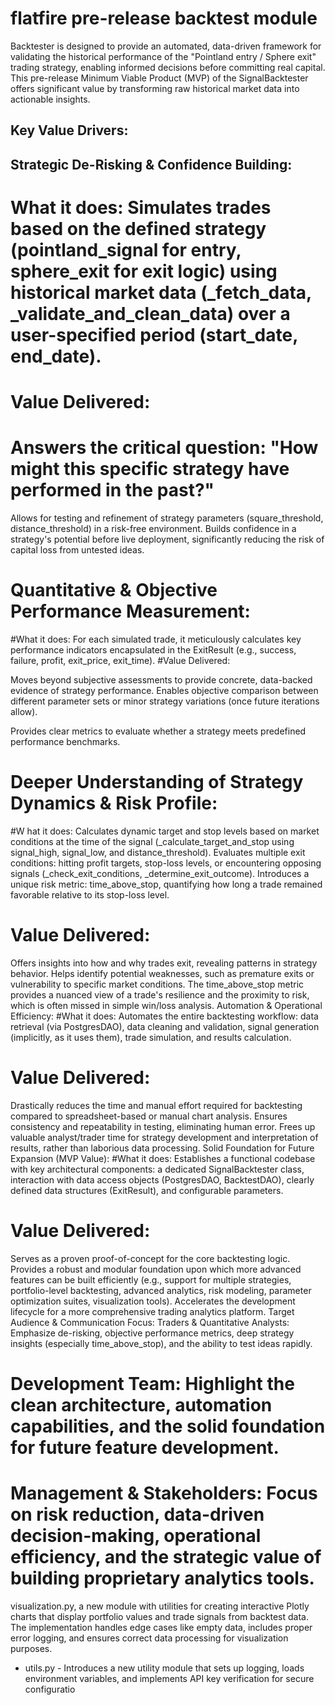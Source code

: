 # flatfire pre-release backtest module

Backtester is designed to provide an automated, data-driven framework for validating the historical performance of the "Pointland entry / Sphere exit" trading strategy, enabling informed decisions before committing real capital. This pre-release Minimum Viable Product (MVP) of the SignalBacktester offers significant value by transforming raw historical market data into actionable insights.

## Key Value Drivers:
## Strategic De-Risking & Confidence Building:
# What it does: Simulates trades based on the defined strategy (pointland_signal for entry, sphere_exit for exit logic) using historical market data (_fetch_data, _validate_and_clean_data) over a user-specified period (start_date, end_date).
# Value Delivered:
# Answers the critical question: "How might this specific strategy have performed in the past?"
Allows for testing and refinement of strategy parameters (square_threshold, distance_threshold) in a risk-free environment.
Builds confidence in a strategy's potential before live deployment, significantly reducing the risk of capital loss from untested ideas.
# Quantitative & Objective Performance Measurement:
#What it does: For each simulated trade, it meticulously calculates key performance indicators encapsulated in the ExitResult (e.g., success, failure, profit, exit_price, exit_time).
#Value Delivered:

Moves beyond subjective assessments to provide concrete, data-backed evidence of strategy performance.
Enables objective comparison between different parameter sets or minor strategy variations (once future iterations allow).


Provides clear metrics to evaluate whether a strategy meets predefined performance benchmarks.

# Deeper Understanding of Strategy Dynamics & Risk Profile:

#W hat it does:
Calculates dynamic target and stop levels based on market conditions at the time of the signal (_calculate_target_and_stop using signal_high, signal_low, and distance_threshold).
Evaluates multiple exit conditions: hitting profit targets, stop-loss levels, or encountering opposing signals (_check_exit_conditions, _determine_exit_outcome).
Introduces a unique risk metric: time_above_stop, quantifying how long a trade remained favorable relative to its stop-loss level.
# Value Delivered:
Offers insights into how and why trades exit, revealing patterns in strategy behavior.
Helps identify potential weaknesses, such as premature exits or vulnerability to specific market conditions.
The time_above_stop metric provides a nuanced view of a trade's resilience and the proximity to risk, which is often missed in simple win/loss analysis.
Automation & Operational Efficiency:
#What it does: Automates the entire backtesting workflow: data retrieval (via PostgresDAO), data cleaning and validation, signal generation (implicitly, as it uses them), trade simulation, and results calculation.

# Value Delivered:
Drastically reduces the time and manual effort required for backtesting compared to spreadsheet-based or manual chart analysis.
Ensures consistency and repeatability in testing, eliminating human error.
Frees up valuable analyst/trader time for strategy development and interpretation of results, rather than laborious data processing.
Solid Foundation for Future Expansion (MVP Value):
#What it does: Establishes a functional codebase with key architectural components: a dedicated SignalBacktester class, interaction with data access objects (PostgresDAO, BacktestDAO), clearly defined data structures (ExitResult), and configurable parameters.
# Value Delivered:
Serves as a proven proof-of-concept for the core backtesting logic.
Provides a robust and modular foundation upon which more advanced features can be built efficiently (e.g., support for multiple strategies, portfolio-level backtesting, advanced analytics, risk modeling, parameter optimization suites, visualization tools).
Accelerates the development lifecycle for a more comprehensive trading analytics platform.
Target Audience & Communication Focus:
Traders & Quantitative Analysts: Emphasize de-risking, objective performance metrics, deep strategy insights (especially time_above_stop), and the ability to test ideas rapidly.
# Development Team: Highlight the clean architecture, automation capabilities, and the solid foundation for future feature development.
# Management & Stakeholders: Focus on risk reduction, data-driven decision-making, operational efficiency, and the strategic value of building proprietary analytics tools.

visualization.py, a new module with utilities for creating interactive Plotly charts that display portfolio values and trade signals from backtest data. The implementation handles edge cases like empty data, includes proper error logging, and ensures correct data processing for visualization purposes.

- utils.py - Introduces a new utility module that sets up logging, loads environment variables, and implements API key verification for secure configuratio

